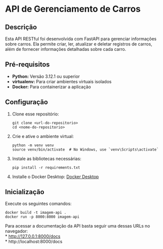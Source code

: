 # API de Gerenciamento de Carros

## Descrição

Esta API RESTful foi desenvolvida com FastAPI para gerenciar informações sobre carros. Ela permite criar, ler, atualizar e deletar registros de carros, além de fornecer informações detalhadas sobre cada carro.

## Pré-requisitos

* **Python:** Versão 3.12.1 ou superior
* **virtualenv:** Para criar ambientes virtuais isolados
* **Docker:** Para containerizar a aplicação

## Configuração

1. Clone esse repositório:
    ```
    git clone <url-do-repositorio>
    cd <nome-do-repositorio>
    ```

2. Crie e ative o ambiente virtual:
    ```
    python -m venv venv
    source venv/bin/activate  # No Windows, use `venv\Scripts\activate`
    ```

3. Instale as bibliotecas necessárias:
    ```
    pip install -r requirements.txt
    ```

4. Installe o Docker Desktop: 
    <a href="https://www.docker.com/products/docker-desktop/" target="_blank">Docker Desktop</a>

## Inicialização

Execute os seguintes comandos:
```
docker build -t imagem-api .
docker run -p 8000:8000 imagem-api
```

Para acessar a documentação da API basta seguir uma dessas URLs no navegador:<br>
    * http://127.0.0.1:8000/docs<br>
    * http://localhost:8000/docs